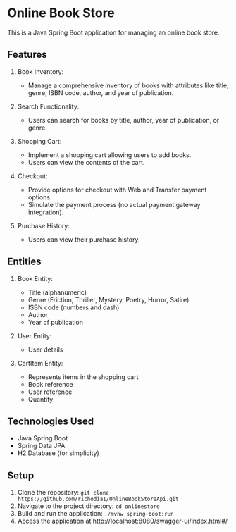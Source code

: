 # Online Book Store

This is a Java Spring Boot application for managing an online book store.

## Features

1. Book Inventory:
    - Manage a comprehensive inventory of books with attributes like title, genre, ISBN code, author, and year of publication.

2. Search Functionality:
    - Users can search for books by title, author, year of publication, or genre.

3. Shopping Cart:
    - Implement a shopping cart allowing users to add books.
    - Users can view the contents of the cart.

4. Checkout:
    - Provide options for checkout with Web and Transfer payment options.
    - Simulate the payment process (no actual payment gateway integration).

5. Purchase History:
    - Users can view their purchase history.

## Entities

1. Book Entity:
    - Title (alphanumeric)
    - Genre (Friction, Thriller, Mystery, Poetry, Horror, Satire)
    - ISBN code (numbers and dash)
    - Author
    - Year of publication

2. User Entity:
    - User details

3. CartItem Entity:
    - Represents items in the shopping cart
    - Book reference
    - User reference
    - Quantity

## Technologies Used

- Java Spring Boot
- Spring Data JPA
- H2 Database (for simplicity)


## Setup

1. Clone the repository: `git clone https://github.com/richodia1/OnlineBookStoreApi.git`
2. Navigate to the project directory: `cd onlinestore`
3. Build and run the application: `./mvnw spring-boot:run`
4. Access the application at http://localhost:8080/swagger-ui/index.html#/

